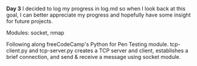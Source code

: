 **Day 3**
I decided to log my progress in log.md so when I look back at this goal, I can better appreciate my progress and hopefully have some insight for future projects.

Modules: socket, nmap

Following along freeCodeCamp's Python for Pen Testing module.
tcp-client.py and tcp-server.py creates a TCP server and client, establishes a brief connection, and send & receive a message using socket module.
